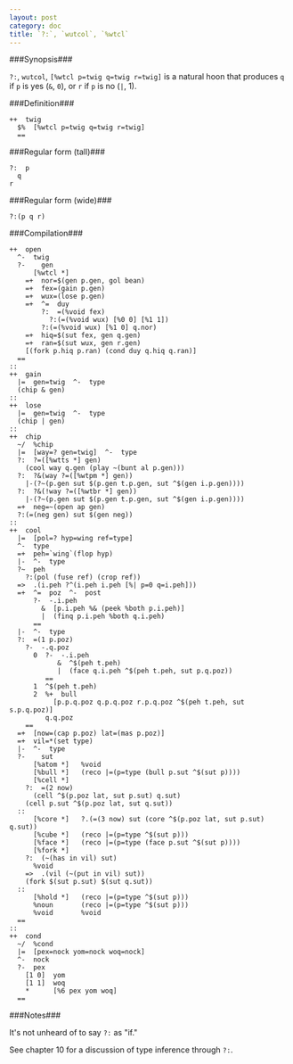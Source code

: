 ```yaml
---
layout: post
category: doc
title: `?:`, `wutcol`, `%wtcl`
---
```


###Synopsis###

`?:`, `wutcol`, `[%wtcl p=twig q=twig r=twig]` is a natural hoon
that produces `q` if `p` is yes (`&`, `0`), or `r` if `p` is no
(`|`, 1).

###Definition###

    ++  twig  
      $%  [%wtcl p=twig q=twig r=twig]
      ==

###Regular form (tall)###

    ?:  p
      q
    r

###Regular form (wide)###

    ?:(p q r)

###Compilation###
    
    ++  open
      ^-  twig
      ?-    gen
          [%wtcl *]
        =+  nor=$(gen p.gen, gol bean)
        =+  fex=(gain p.gen)
        =+  wux=(lose p.gen)
        =+  ^=  duy
            ?:  =(%void fex)
              ?:(=(%void wux) [%0 0] [%1 1])
            ?:(=(%void wux) [%1 0] q.nor)
        =+  hiq=$(sut fex, gen q.gen)
        =+  ran=$(sut wux, gen r.gen)
        [(fork p.hiq p.ran) (cond duy q.hiq q.ran)]
      ==
    ::
    ++  gain
      |=  gen=twig  ^-  type
      (chip & gen)
    ::
    ++  lose
      |=  gen=twig  ^-  type
      (chip | gen)
    ::
    ++  chip
      ~/  %chip
      |=  [way=? gen=twig]  ^-  type
      ?:  ?=([%wtts *] gen)
        (cool way q.gen (play ~(bunt al p.gen)))
      ?:  ?&(way ?=([%wtpm *] gen))
        |-(?~(p.gen sut $(p.gen t.p.gen, sut ^$(gen i.p.gen))))
      ?:  ?&(!way ?=([%wtbr *] gen))
        |-(?~(p.gen sut $(p.gen t.p.gen, sut ^$(gen i.p.gen))))
      =+  neg=~(open ap gen)
      ?:(=(neg gen) sut $(gen neg))
    ::
    ++  cool
      |=  [pol=? hyp=wing ref=type]
      ^-  type
      =+  peh=`wing`(flop hyp)
      |-  ^-  type
      ?~  peh
        ?:(pol (fuse ref) (crop ref))
      =>  .(i.peh ?^(i.peh i.peh [%| p=0 q=i.peh]))
      =+  ^=  poz  ^-  post
          ?-  -.i.peh
            &  [p.i.peh %& (peek %both p.i.peh)]
            |  (finq p.i.peh %both q.i.peh)
          ==
      |-  ^-  type
      ?:  =(1 p.poz)
        ?-  -.q.poz
          0  ?-  -.i.peh
                &  ^$(peh t.peh)
                |  (face q.i.peh ^$(peh t.peh, sut p.q.poz))
             ==
          1  ^$(peh t.peh)
          2  %+  bull 
               [p.p.q.poz q.p.q.poz r.p.q.poz ^$(peh t.peh, sut s.p.q.poz)] 
             q.q.poz
        ==
      =+  [now=(cap p.poz) lat=(mas p.poz)]
      =+  vil=*(set type)
      |-  ^-  type
      ?-    sut
          [%atom *]   %void
          [%bull *]   (reco |=(p=type (bull p.sut ^$(sut p))))
          [%cell *]
        ?:  =(2 now)
          (cell ^$(p.poz lat, sut p.sut) q.sut)
        (cell p.sut ^$(p.poz lat, sut q.sut))
      ::
          [%core *]   ?.(=(3 now) sut (core ^$(p.poz lat, sut p.sut) q.sut))
          [%cube *]   (reco |=(p=type ^$(sut p)))
          [%face *]   (reco |=(p=type (face p.sut ^$(sut p))))
          [%fork *]
        ?:  (~(has in vil) sut)
          %void
        =>  .(vil (~(put in vil) sut))
        (fork $(sut p.sut) $(sut q.sut))
      ::
          [%hold *]   (reco |=(p=type ^$(sut p)))
          %noun       (reco |=(p=type ^$(sut p)))
          %void       %void
      ==
    ::
    ++  cond
      ~/  %cond
      |=  [pex=nock yom=nock woq=nock]
      ^-  nock
      ?-  pex
        [1 0]  yom
        [1 1]  woq
        *      [%6 pex yom woq]
      ==

###Notes###

It's not unheard of to say `?:` as "if."

See chapter 10 for a discussion of type inference through `?:`.
